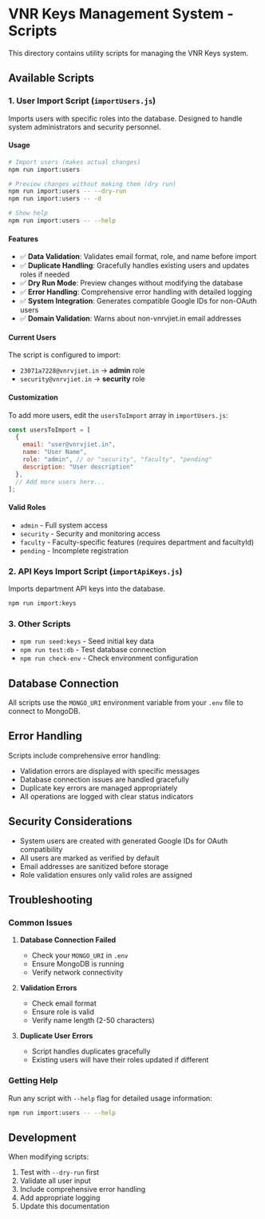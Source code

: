 # VNR Keys Management System - Scripts

This directory contains utility scripts for managing the VNR Keys system.

## Available Scripts

### 1. User Import Script (`importUsers.js`)

Imports users with specific roles into the database. Designed to handle system administrators and security personnel.

#### Usage

```bash
# Import users (makes actual changes)
npm run import:users

# Preview changes without making them (dry run)
npm run import:users -- --dry-run
npm run import:users -- -d

# Show help
npm run import:users -- --help
```

#### Features

- ✅ **Data Validation**: Validates email format, role, and name before import
- ✅ **Duplicate Handling**: Gracefully handles existing users and updates roles if needed
- ✅ **Dry Run Mode**: Preview changes without modifying the database
- ✅ **Error Handling**: Comprehensive error handling with detailed logging
- ✅ **System Integration**: Generates compatible Google IDs for non-OAuth users
- ✅ **Domain Validation**: Warns about non-vnrvjiet.in email addresses

#### Current Users

The script is configured to import:
- `23071a7228@vnrvjiet.in` → **admin** role
- `security@vnrvjiet.in` → **security** role

#### Customization

To add more users, edit the `usersToImport` array in `importUsers.js`:

```javascript
const usersToImport = [
  {
    email: "user@vnrvjiet.in",
    name: "User Name",
    role: "admin", // or "security", "faculty", "pending"
    description: "User description"
  },
  // Add more users here...
];
```

#### Valid Roles

- `admin` - Full system access
- `security` - Security and monitoring access
- `faculty` - Faculty-specific features (requires department and facultyId)
- `pending` - Incomplete registration

### 2. API Keys Import Script (`importApiKeys.js`)

Imports department API keys into the database.

```bash
npm run import:keys
```

### 3. Other Scripts

- `npm run seed:keys` - Seed initial key data
- `npm run test:db` - Test database connection
- `npm run check-env` - Check environment configuration

## Database Connection

All scripts use the `MONGO_URI` environment variable from your `.env` file to connect to MongoDB.

## Error Handling

Scripts include comprehensive error handling:
- Validation errors are displayed with specific messages
- Database connection issues are handled gracefully
- Duplicate key errors are managed appropriately
- All operations are logged with clear status indicators

## Security Considerations

- System users are created with generated Google IDs for OAuth compatibility
- All users are marked as verified by default
- Email addresses are sanitized before storage
- Role validation ensures only valid roles are assigned

## Troubleshooting

### Common Issues

1. **Database Connection Failed**
   - Check your `MONGO_URI` in `.env`
   - Ensure MongoDB is running
   - Verify network connectivity

2. **Validation Errors**
   - Check email format
   - Ensure role is valid
   - Verify name length (2-50 characters)

3. **Duplicate User Errors**
   - Script handles duplicates gracefully
   - Existing users will have their roles updated if different

### Getting Help

Run any script with `--help` flag for detailed usage information:

```bash
npm run import:users -- --help
```

## Development

When modifying scripts:
1. Test with `--dry-run` first
2. Validate all user input
3. Include comprehensive error handling
4. Add appropriate logging
5. Update this documentation
